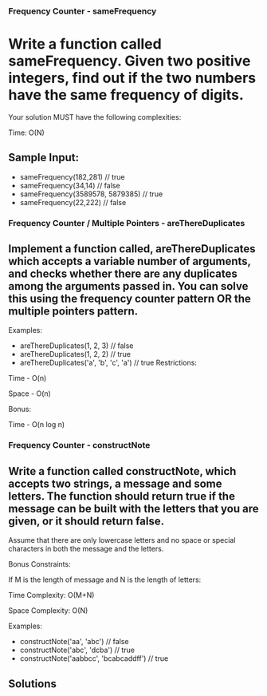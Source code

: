 ### Frequency Counter - sameFrequency

# Write a function called sameFrequency. Given two positive integers, find out if the two numbers have the same frequency of digits.

Your solution MUST have the following complexities:

Time: O(N)

## Sample Input:

- sameFrequency(182,281) // true
- sameFrequency(34,14) // false
- sameFrequency(3589578, 5879385) // true
- sameFrequency(22,222) // false

### Frequency Counter / Multiple Pointers - areThereDuplicates

## Implement a function called, areThereDuplicates which accepts a variable number of arguments, and checks whether there are any duplicates among the arguments passed in. You can solve this using the frequency counter pattern OR the multiple pointers pattern.

Examples:

- areThereDuplicates(1, 2, 3) // false
- areThereDuplicates(1, 2, 2) // true
- areThereDuplicates('a', 'b', 'c', 'a') // true
  Restrictions:

Time - O(n)

Space - O(n)

Bonus:

Time - O(n log n)

### Frequency Counter - constructNote

## Write a function called constructNote, which accepts two strings, a message and some letters. The function should return true if the message can be built with the letters that you are given, or it should return false.

Assume that there are only lowercase letters and no space or special characters in both the message and the letters.

Bonus Constraints:

If M is the length of message and N is the length of letters:

Time Complexity: O(M+N)

Space Complexity: O(N)

Examples:

- constructNote('aa', 'abc') // false
- constructNote('abc', 'dcba') // true
- constructNote('aabbcc', 'bcabcaddff') // true

## Solutions
